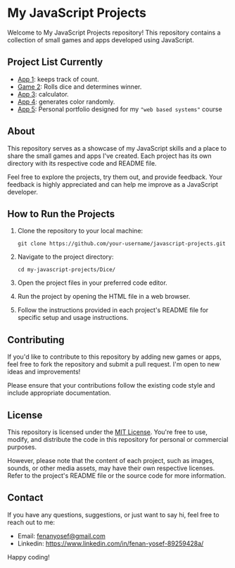 # My JavaScript Projects

Welcome to My JavaScript Projects repository! This repository contains a collection of small games and apps developed using JavaScript.

## Project List Currently

- [App 1](counter/): keeps track of count.
- [Game 2](Dice/): Rolls dice and determines winner.
- [App 3](calculator/): calculator.
- [App 4](color-changer/): generates color randomly.
- [App 5](My-portfolio): Personal portfolio designed for my <code>"web based systems"</code> course

## About

This repository serves as a showcase of my JavaScript skills and a place to share the small games and apps I've created. Each project has its own directory with its respective code and README file.

Feel free to explore the projects, try them out, and provide feedback. Your feedback is highly appreciated and can help me improve as a JavaScript developer.

## How to Run the Projects

1. Clone the repository to your local machine:

   ```shell
   git clone https://github.com/your-username/javascript-projects.git
   ```

2. Navigate to the project directory:

   ```shell
   cd my-javascript-projects/Dice/
   ```

3. Open the project files in your preferred code editor.

4. Run the project by opening the HTML file in a web browser.

5. Follow the instructions provided in each project's README file for specific setup and usage instructions.

## Contributing

If you'd like to contribute to this repository by adding new games or apps, feel free to fork the repository and submit a pull request. I'm open to new ideas and improvements!

Please ensure that your contributions follow the existing code style and include appropriate documentation.

## License

This repository is licensed under the [MIT License](LICENSE). You're free to use, modify, and distribute the code in this repository for personal or commercial purposes.

However, please note that the content of each project, such as images, sounds, or other media assets, may have their own respective licenses. Refer to the project's README file or the source code for more information.

## Contact

If you have any questions, suggestions, or just want to say hi, feel free to reach out to me:

- Email: fenanyosef@gmail.com
- Linkedin: https://www.linkedin.com/in/fenan-yosef-89259428a/

Happy coding!
```
